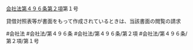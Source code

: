 [会社法第４９６条第２項](会社法＿＿＿＿第４９６条第２項)第１号

貸借対照表等が書面をもって作成されているときは、当該書面の閲覧の請求


#会社法
#会社法/第４９６条
#会社法/第４９６条/第２項
#会社法/第４９６条/第２項/第１号
